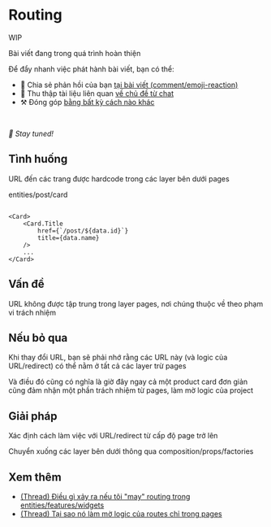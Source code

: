 # Routing

WIP

Bài viết đang trong quá trình hoàn thiện

Để đẩy nhanh việc phát hành bài viết, bạn có thể:

* 📢 Chia sẻ phản hồi của bạn [tại bài viết (comment/emoji-reaction)](https://github.com/feature-sliced/documentation/issues/169)
* 💬 Thu thập tài liệu liên quan [về chủ đề từ chat](https://t.me/feature_sliced)
* ⚒️ Đóng góp [bằng bất kỳ cách nào khác](https://github.com/feature-sliced/documentation/blob/master/CONTRIBUTING.md)

<br />

*🍰 Stay tuned!*

## Tình huống[​](#tình-huống "Link trực tiếp đến heading")

URL đến các trang được hardcode trong các layer bên dưới pages

entities/post/card

```

<Card>
    <Card.Title 
        href={`/post/${data.id}`}
        title={data.name}
    />
    ...
</Card>
```

## Vấn đề[​](#vấn-đề "Link trực tiếp đến heading")

URL không được tập trung trong layer pages, nơi chúng thuộc về theo phạm vi trách nhiệm

## Nếu bỏ qua[​](#nếu-bỏ-qua "Link trực tiếp đến heading")

Khi thay đổi URL, bạn sẽ phải nhớ rằng các URL này (và logic của URL/redirect) có thể nằm ở tất cả các layer trừ pages

Và điều đó cũng có nghĩa là giờ đây ngay cả một product card đơn giản cũng đảm nhận một phần trách nhiệm từ pages, làm mờ logic của project

## Giải pháp[​](#giải-pháp "Link trực tiếp đến heading")

Xác định cách làm việc với URL/redirect từ cấp độ page trở lên

Chuyển xuống các layer bên dưới thông qua composition/props/factories

## Xem thêm[​](#xem-thêm "Link trực tiếp đến heading")

* [(Thread) Điều gì xảy ra nếu tôi "may" routing trong entities/features/widgets](https://t.me/feature_sliced/4389)
* [(Thread) Tại sao nó làm mờ logic của routes chỉ trong pages](https://t.me/feature_sliced/3756)
